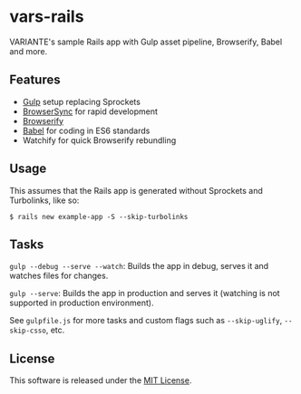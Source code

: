 # vars-rails

VARIANTE's sample Rails app with Gulp asset pipeline, Browserify, Babel and more.

## Features

- [Gulp](http://gulpjs.com) setup replacing Sprockets
- [BrowserSync](http://www.browsersync.io) for rapid development
- [Browserify](http://browserify.org)
- [Babel](https://babeljs.io) for coding in ES6 standards
- Watchify for quick Browserify rebundling

## Usage

This assumes that the Rails app is generated without Sprockets and Turbolinks, like so:
```
$ rails new example-app -S --skip-turbolinks
```

## Tasks

```gulp --debug --serve --watch```: Builds the app in debug, serves it and watches files for changes.

```gulp --serve```: Builds the app in production and serves it (watching is not supported in production environment).

See ```gulpfile.js``` for more tasks and custom flags such as ```--skip-uglify```, ```--skip-csso```, etc.

## License

This software is released under the [MIT License](http://opensource.org/licenses/MIT).
